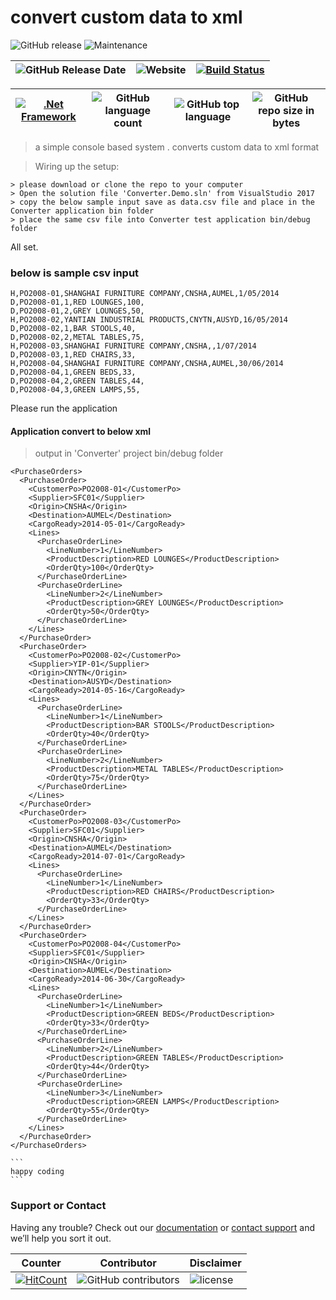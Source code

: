 # convert custom data to xml
![GitHub release](https://img.shields.io/github/release/ajeetx/convert2xml.svg?style=for-the-badge) ![Maintenance](https://img.shields.io/maintenance/yes/2018.svg?style=for-the-badge)

| ![GitHub Release Date](https://img.shields.io/github/release-date/ajeetx/convert2xml.svg?style=plastic) | ![Website](https://img.shields.io/website-stable-offline-green-red/http/ajeetx.github.io/convert2xml.svg?label=status&style=plastic)|[![Build Status](https://travis-ci.org/AJEETX/convert2xml.png?branch=master&style=for-the-badge)](https://travis-ci.org/AJEETX/convert2xml)
|  --- | ---     | ---   |

 [![.Net Framework](https://img.shields.io/badge/DotNet-4.5-blue.svg?style=plastic)](https://www.microsoft.com/en-au/download/details.aspx?id=42642) | ![GitHub language count](https://img.shields.io/github/languages/count/ajeetx/convert2xml.svg?style=plastic)| ![GitHub top language](https://img.shields.io/github/languages/top/ajeetx/convert2xml.svg) |![GitHub repo size in bytes](https://img.shields.io/github/repo-size/ajeetx/convert2xml.svg) 
| ---          | ---        | ---      | ---       |


> a simple console based system . converts custom data to xml format

> Wiring up the setup:

    > please download or clone the repo to your computer
    > Open the solution file 'Converter.Demo.sln' from VisualStudio 2017 
    > copy the below sample input save as data.csv file and place in the Converter application bin folder
    > place the same csv file into Converter test application bin/debug folder

All set. 


### below is sample csv input 

```
H,PO2008-01,SHANGHAI FURNITURE COMPANY,CNSHA,AUMEL,1/05/2014
D,PO2008-01,1,RED LOUNGES,100,
D,PO2008-01,2,GREY LOUNGES,50,
H,PO2008-02,YANTIAN INDUSTRIAL PRODUCTS,CNYTN,AUSYD,16/05/2014
D,PO2008-02,1,BAR STOOLS,40,
D,PO2008-02,2,METAL TABLES,75,
H,PO2008-03,SHANGHAI FURNITURE COMPANY,CNSHA,,1/07/2014
D,PO2008-03,1,RED CHAIRS,33,
H,PO2008-04,SHANGHAI FURNITURE COMPANY,CNSHA,AUMEL,30/06/2014
D,PO2008-04,1,GREEN BEDS,33,
D,PO2008-04,2,GREEN TABLES,44,
D,PO2008-04,3,GREEN LAMPS,55,
```


Please run the application 

#### Application convert to below xml 
> output in 'Converter' project bin/debug folder

```
<PurchaseOrders>
  <PurchaseOrder>
    <CustomerPo>PO2008-01</CustomerPo>
    <Supplier>SFC01</Supplier>
    <Origin>CNSHA</Origin>
    <Destination>AUMEL</Destination>
    <CargoReady>2014-05-01</CargoReady>
    <Lines>
      <PurchaseOrderLine>
        <LineNumber>1</LineNumber>
        <ProductDescription>RED LOUNGES</ProductDescription>
        <OrderQty>100</OrderQty>
      </PurchaseOrderLine>
      <PurchaseOrderLine>
        <LineNumber>2</LineNumber>
        <ProductDescription>GREY LOUNGES</ProductDescription>
        <OrderQty>50</OrderQty>
      </PurchaseOrderLine>
    </Lines>
  </PurchaseOrder>
  <PurchaseOrder>
    <CustomerPo>PO2008-02</CustomerPo>
    <Supplier>YIP-01</Supplier>
    <Origin>CNYTN</Origin>
    <Destination>AUSYD</Destination>
    <CargoReady>2014-05-16</CargoReady>
    <Lines>
      <PurchaseOrderLine>
        <LineNumber>1</LineNumber>
        <ProductDescription>BAR STOOLS</ProductDescription>
        <OrderQty>40</OrderQty>
      </PurchaseOrderLine>
      <PurchaseOrderLine>
        <LineNumber>2</LineNumber>
        <ProductDescription>METAL TABLES</ProductDescription>
        <OrderQty>75</OrderQty>
      </PurchaseOrderLine>
    </Lines>
  </PurchaseOrder>
  <PurchaseOrder>
    <CustomerPo>PO2008-03</CustomerPo>
    <Supplier>SFC01</Supplier>
    <Origin>CNSHA</Origin>
    <Destination>AUMEL</Destination>
    <CargoReady>2014-07-01</CargoReady>
    <Lines>
      <PurchaseOrderLine>
        <LineNumber>1</LineNumber>
        <ProductDescription>RED CHAIRS</ProductDescription>
        <OrderQty>33</OrderQty>
      </PurchaseOrderLine>
    </Lines>
  </PurchaseOrder>
  <PurchaseOrder>
    <CustomerPo>PO2008-04</CustomerPo>
    <Supplier>SFC01</Supplier>
    <Origin>CNSHA</Origin>
    <Destination>AUMEL</Destination>
    <CargoReady>2014-06-30</CargoReady>
    <Lines>
      <PurchaseOrderLine>
        <LineNumber>1</LineNumber>
        <ProductDescription>GREEN BEDS</ProductDescription>
        <OrderQty>33</OrderQty>
      </PurchaseOrderLine>
      <PurchaseOrderLine>
        <LineNumber>2</LineNumber>
        <ProductDescription>GREEN TABLES</ProductDescription>
        <OrderQty>44</OrderQty>
      </PurchaseOrderLine>
      <PurchaseOrderLine>
        <LineNumber>3</LineNumber>
        <ProductDescription>GREEN LAMPS</ProductDescription>
        <OrderQty>55</OrderQty>
      </PurchaseOrderLine>
    </Lines>
  </PurchaseOrder>
</PurchaseOrders>
```

    ```
    happy coding
    ```
### Support or Contact

Having any trouble? Check out our [documentation](https://github.com/AJEETX/ParkingCalculation.Demo/blob/master/README.md) or [contact support](mailto:ajeetkumar@email.com) and we’ll help you sort it out.

|  Counter   | Contributor | Disclaimer
| ---        | ---         | --- |
|[ ![HitCount](http://hits.dwyl.io/ajeetx/convert2xml/projects/1.svg)](http://hits.dwyl.io/ajeetx/convert2xml/projects/1) | ![GitHub contributors](https://img.shields.io/github/contributors/ajeetx/convert2xml.svg?style=plastic)|![license](https://img.shields.io/github/license/ajeetx/convert2xml.svg?style=plastic)